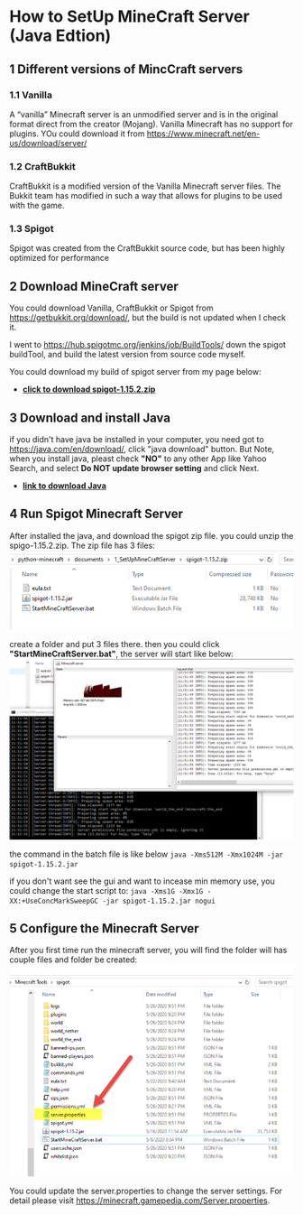 # How to SetUp MineCraft Server (Java Edtion)

## 1 Different versions of MincCraft servers

### 1.1 Vanilla

A “vanilla” Minecraft server is an unmodified server and is in the original format direct from the creator (Mojang).
Vanilla Minecraft has no support for plugins.
YOu could download it from  <https://www.minecraft.net/en-us/download/server/>

### 1.2 CraftBukkit

CraftBukkit is a modified version of the Vanilla Minecraft server files.  The Bukkit team has modified in such a way that allows for plugins to be used with the game.

### 1.3 Spigot

Spigot was created from the CraftBukkit source code, but has been highly optimized for performance

## 2 Download MineCraft server

You could download Vanilla, CraftBukkit or Spigot from <https://getbukkit.org/download/>, but the build is not updated when I check it.

I went to <https://hub.spigotmc.org/jenkins/job/BuildTools/> down the spigot buildTool, and build the latest version from source code myself.

You could download my build of spigot server from my page below:

- **[click to download spigot-1.15.2.zip](./spigot-1.15.2.zip)**

## 3 Download and install Java

if you didn't have java be installed in your computer, you need got to <https://java.com/en/download/>, click "java download" button.
But Note, when you install java, pleast check **"NO"** to any other App like Yahoo Search,  and select **Do NOT update browser setting** and click Next.

- **[link to download Java](https://java.com/en/download/)**

## 4 Run Spigot Minecraft Server

After installed the java, and download the spigot zip file. you could unzip the spigo-1.15.2.zip. The zip file has 3 files:
![spigot-1.15.2.zip](./spigot-1.15.2.zip.png)

create a folder and put 3 files there.
then you could click **"StartMineCraftServer.bat"**, the server will start like below:
![minecraftserver.png](./MinecraftServer.png)

the command in the batch file is like below
`java -Xms512M -Xmx1024M -jar spigot-1.15.2.jar`

if you don't want see the gui and want to incease min memory use, you could change the start script to:
`java -Xms1G -Xmx1G -XX:+UseConcMarkSweepGC -jar spigot-1.15.2.jar nogui`

## 5 Configure the Minecraft Server

After you first time run the minecraft server, you will find the folder will has couple files and folder be created:
![spigotfolder.png](./spigotFolder.png)

You could update the server.properties to change the server settings.
For detail please visit <https://minecraft.gamepedia.com/Server.properties>.
